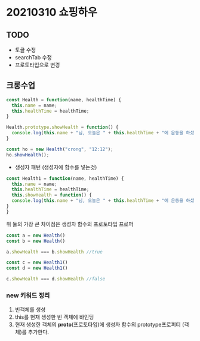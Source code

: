# 20210310 쇼핑하우

## TODO

- 토글 수정
- searchTab 수정
- 프로토타입으로 변경

## 크롱수업

```javascript
const Health = function(name, healthTime) {
  this.name = name;
  this.healthTime = healthTime;
}

Health.prototype.showHealth = function() {
  console.log(this.name + "님, 오늘은 " + this.healthTime + "에 운동을 하셨네요");
}

const ho = new Health("crong", "12:12");
ho.showHealth();
```

- 생성자 패턴 (생성자에 함수를 넣는것)

```javascript
const Health1 = function(name, healthTime) {
  this.name = name;
  this.healthTime = healthTime;
  this.showHealth = function() {
  console.log(this.name + "님, 오늘은 " + this.healthTime + "에 운동을 하셨네요");
}
}
```


위 둘의 가장 큰 차이점은 생성자 함수의 프로토타입 프로퍼

```javascript
const a = new Health()
const b = new Health()

a.showHealth === b.showHealth //true

const c = new Health1()
const d = new Health1()

c.showHealth === d.showHealth //false
```





### new 키워드 정리

1. 빈객체를 생성
2. this를 현재 생성한 빈 객체에 바인딩
3. 현재 생성한 객체의 __proto__(프로토타입)에 생성자 함수의 prototype프로퍼티 (객체)를 추가한다.